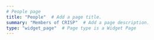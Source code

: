 ```yaml
---
# People page
title: "People"  # Add a page title.
summary: "Members of CRISP"  # Add a page description.
type: "widget_page"  # Page type is a Widget Page
---
```

